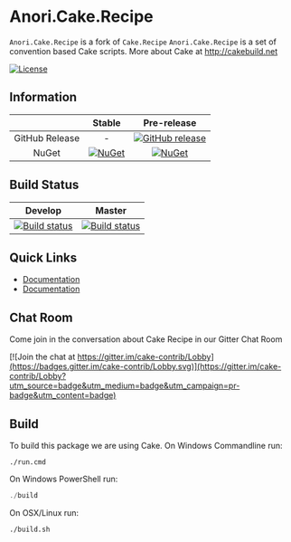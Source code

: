 # Anori.Cake.Recipe

`Anori.Cake.Recipe` is a fork of `Cake.Recipe`
`Anori.Cake.Recipe` is a set of convention based Cake scripts.
More about Cake at http://cakebuild.net

[![License](http://img.shields.io/:license-mit-blue.svg)](https://github.com/cake-contrib/Cake.Recipe/blob/develop/LICENSE)

## Information

| | Stable | Pre-release |
|:--:|:--:|:--:|
|GitHub Release|-|[![GitHub release](https://img.shields.io/github/release/anorisoft/Cake.Recipe.svg)](https://github.com/anorisoft/Cake.Recipe/releases/latest)|
|NuGet|[![NuGet](https://img.shields.io/nuget/v/Anori.Cake.Recipe.svg)](https://www.nuget.org/packages/Anori.Cake.Recipe)|[![NuGet](https://img.shields.io/nuget/vpre/Anori.Cake.Recipe.svg)](https://www.nuget.org/packages/Anori.Cake.Recipe)|

## Build Status

|Develop|Master|
|:--:|:--:|
|[![Build status](https://ci.appveyor.com/api/projects/status/github/anorisoft/cake.recipe?branch=Develop&svg=true)](https://ci.appveyor.com/project/anorisoft/cake-recipe/branch/develop)|[![Build status](https://ci.appveyor.com/api/projects/status/8v4yfo3xke29v9g4/branch/develop?svg=true)](https://ci.appveyor.com/project/anorisoft/cake-recipe/branch/master)|


## Quick Links

- [Documentation](https://anori.github.io/Cake.Recipe)
- [Documentation](https://cake-contrib.github.io/Cake.Recipe)

## Chat Room

Come join in the conversation about Cake Recipe in our Gitter Chat Room

[![Join the chat at https://gitter.im/cake-contrib/Lobby](https://badges.gitter.im/cake-contrib/Lobby.svg)](https://gitter.im/cake-contrib/Lobby?utm_source=badge&utm_medium=badge&utm_campaign=pr-badge&utm_content=badge)

## Build

To build this package we are using Cake.
On Windows Commandline run:

```batch
./run.cmd
```

On Windows PowerShell run:

```powershell
./build
```

On OSX/Linux run:

```bash
./build.sh
```
